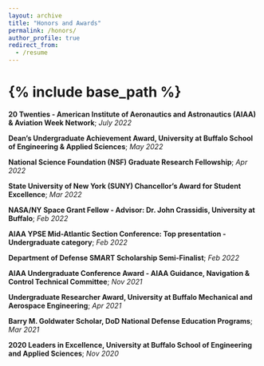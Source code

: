 ```yaml
---
layout: archive
title: "Honors and Awards"
permalink: /honors/
author_profile: true
redirect_from:
  - /resume
---
```


{% include base_path %}
======

**20 Twenties - American Institute of Aeronautics and Astronautics (AIAA) & Aviation Week Network**; *July 2022*

**Dean’s Undergraduate Achievement Award, University at Buffalo School of Engineering & Applied Sciences**; *May 2022*

**National Science Foundation (NSF) Graduate Research Fellowship**; *Apr 2022*

**State University of New York (SUNY) Chancellor’s Award for Student Excellence**; *Mar 2022*

**NASA/NY Space Grant Fellow - Advisor: Dr. John Crassidis, University at Buffalo**; *Feb 2022*

**AIAA YPSE Mid-Atlantic Section Conference: Top presentation - Undergraduate category**; *Feb 2022*

**Department of Defense SMART Scholarship Semi-Finalist**; *Feb 2022*

**AIAA Undergraduate Conference Award - AIAA Guidance, Navigation & Control Technical Committee**; *Nov 2021*

**Undergraduate Researcher Award, University at Buffalo Mechanical and Aerospace Engineering**; *Apr 2021*

**Barry M. Goldwater Scholar, DoD National Defense Education Programs**; *Mar 2021*

**2020 Leaders in Excellence, University at Buffalo School of Engineering and Applied Sciences**; *Nov 2020*
